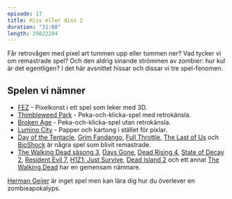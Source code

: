 ```yaml
---
episode: 17
title: Hiss eller diss 2
duration: "31:08"
length: 29822204
---
```


Får retrovågen med pixel art tummen upp eller tummen ner? Vad tycker vi om remastrade spel? Och den aldrig sinande strömmen av zombier: hur kul är det egentligen? I det här avsnittet hissar och dissar vi tre spel-fenomen.

## Spelen vi nämner

* [FEZ](http://fezgame.com) - Pixelkonst i ett spel som leker med 3D.
* [Thimbleweed Park](https://thimbleweedpark.com) - Peka-och-klicka-spel med retrokänsla.
* [Broken Age](http://brokenagegame.com) - Peka-och-klicka-spel utan retrokänsla.
* [Lumino City](http://www.luminocitygame.com/) - Papper och kartong i stället för pixlar.
* [Day of the Tentacle](http://dott.doublefine.com/), [Grim Fandango](http://www.grimremastered.com/), [Full Throttle](http://www.doublefine.com/news/comments/announcing_full_throttle_remastered), [The Last of Us](http://www.thelastofus.playstation.com/) och [BioShock](http://www.bioshockgame.com/) är några spel som blivit remastrade.
* [The Walking Dead säsong 3](https://telltale.com/series/the-walking-dead-a-new-frontier/), [Days Gone](https://www.playstation.com/sv-se/games/days-gone-ps4/), [Dead Rising 4](https://www.microsoft.com/sv-se/p/dead-rising-4/c2jdclllbk1w), [State of Decay 2](https://undeadlabs.com/stateofdecay/), [Resident Evil 7](http://www.capcom.co.jp/residentevil7/), [H1Z1: Just Survive](https://www.h1z1.com/just-survive/home), [Dead Island 2](https://en.wikipedia.org/wiki/Dead_Island_2) och ett annat [The Walking Dead](http://www.starbreeze.com/games/overkills-the-walking-dead/) har en gemensam nämnare.

[Herman Geijer](https://sv.wikipedia.org/wiki/Herman_Geijer_(f%C3%B6rfattare)) är inget spel men kan lära dig hur du överlever en zombieapokalyps.
